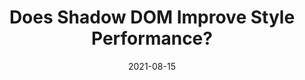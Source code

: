 ---
date: 2021-08-15
tags:
  - dom
  - performance
  - rendering
target_url: https://nolanlawson.com/2021/08/15/does-shadow-dom-improve-style-performance/
title: Does Shadow DOM Improve Style Performance?
---